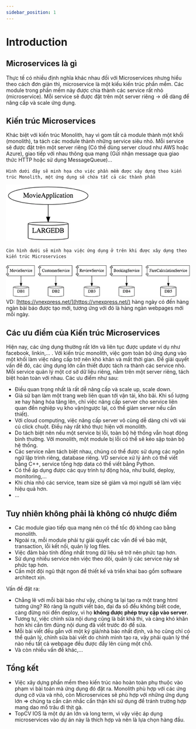 ```yaml
---
sidebar_position: 1
---
```


# Introduction

## Microservices là gì

Thực tế có nhiều định nghĩa khác nhau đối với Microservices nhưng hiểu theo cách đơn giản thì, microservice là một kiếu kiến trúc phần mềm. Các module trong phần mềm này được chia thành các service rất nhỏ (microservice). Mỗi service sẽ được đặt trên một server riêng -> dễ dàng để nâng cấp và scale ứng dụng.

## Kiến trúc Microservices
Khác biệt với kiến trúc Monolith, hay vì gom tất cả module thành một khối (monolith), ta tách các module thành những service siêu nhỏ. Mỗi service sẽ được đặt trên một server riêng (Có thể dùng server cloud như AWS hoặc Azure), giao tiếp với nhau thông qua mạng (Gửi nhận message qua giao thức HTTP hoặc sử dụng MessageQueue)...

```text
Hình dưới đây sẽ minh họa cho việc phần mềm được xây dựng theo kiến trúc Monolith, một ứng dụng sẽ chứa tất cả các thành phần
```
![Monolith](img/monolith.webp "Monolith")

```text
Còn hình dưới sẽ minh họa việc ứng dụng ở trên khi được xây dựng theo kiến trúc Microservices
```
![Micro Demo](img/micro-demo.webp "Micro Demo")
VD: [https://vnexpress.net/](https://vnexpress.net/) hàng ngày có đến hàng ngàn bài báo được tạo mới, tương ứng với đó là hàng ngàn webpages mới mỗi ngày.

## Các ưu điểm của Kiến trúc Microservices
Hiện nay, các ứng dụng thường rất lớn và liên tục được update ví dụ như facebook, linkin,... . Với kiến trúc monolith, việc gom toàn bộ ứng dụng vào một khối làm việc nâng cấp trở nên khó khăn và mất thời gian. Để giải quyết vấn đề đó, các ứng dụng lớn cần thiết được tách ra thành các service nhỏ. Mỗi service quản lý một cơ sở dữ liệu riêng, nằm trên một server riêng, tách biệt hoàn toàn với nhau. Các ưu điểm như sau:

- Điều quan trọng nhất là rất dễ nâng cấp và scale up, scale down.
- Giả sử bạn làm một trang web liên quan tới vận tải, kho bãi. Khi số lượng xe hay hàng hóa tăng lên, chỉ việc nâng cấp server cho service liên quan đến nghiệp vụ kho vận(ngược lại, có thể giảm server nếu cần thiết). 
- Với cloud computing, việc nâng cấp server vô cùng dễ dàng chỉ với vài cú click chuột. Điều này rất khó thực hiện với monolith.
- Do tách biệt nên nếu một service bị lỗi, toàn bộ hệ thống vẫn hoạt động bình thường. Với monolith, một module bị lỗi có thể sẽ kéo sập toàn bộ hệ thống.
- Các service nằm tách biệt nhau, chúng có thể được sử dụng các ngôn ngữ lập trình riêng, database riêng. VD service xử lý ảnh có thể viết bằng C++, service tổng hợp data có thể viết bằng Python.
- Có thể áp dụng được các quy trình tự động hóa, như build, deploy, monitoring,...
- Khi chia nhỏ các service, team size sẽ giảm và mọi người sẽ làm việc hiệu quả hơn.
- ...

## Tuy nhiên không phải là không có nhược điểm
- Các module giao tiếp qua mạng nên có thể tốc độ không cao bằng monolith. 
- Ngoài ra, mỗi module phải tự giải quyết các vấn đề về bảo mật, transaction, lỗi kết nối, quản lý log files.
- Việc đảm bảo tính đồng nhất trong dữ liệu sẽ trở nên phức tạp hơn.
- Sử dụng nhiều service nên việc theo dõi, quản lý các service này sẽ phức tạp hơn.
- Cần một đội ngũ thật ngon để thiết kế và triển khai bao gồm software architect xịn.

Vấn đề đặt ra:
- Chẳng lẽ với mỗi bài báo như vậy, chúng ta lại tạo ra một trang html tương ứng? Rõ ràng là người viết báo, đại đa số đều không biết code, càng đừng nói đến deploy, vì họ **không được phép truy cập vào server**.
- Tương tự, việc chỉnh sửa nội dung cũng là bất khả thi, và càng khó khăn hơn khi cần tìm đúng nội dung đã viết trước đó để sửa.
- Mỗi bài viết đều gắn với một ký giả/nhà báo nhất định, và họ cũng chỉ có thể quản lý, chỉnh sửa bài viết do chính mình tạo ra, vậy phải quản lý thế nào nếu tất cả webpage đều được đẩy lên cùng một chỗ.
- Và còn nhiều vấn đề khác,...

## Tổng kết

- Việc xây dựng phần mềm theo kiến trúc nào hoàn toàn phụ thuộc vào phạm vi bài toán mà ứng dụng đó đặt ra. Monolith phù hợp với các ứng dụng cỡ vừa và nhỏ, còn Microservices sẽ phù hợp với những ứng dụng lớn => chúng ta cần cân nhắc cẩn thận khi sử dụng để tránh trường hợp mang dao mổ trâu đi thịt gà.
- TopCV IOS là một dự án lớn và long term, vì vậy việc áp dụng microservices vào dự án này là thích hợp và nên là lựa chọn hàng đầu.
